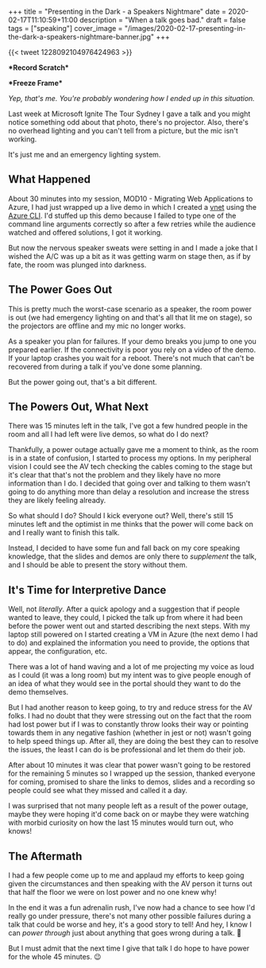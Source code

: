 +++
title = "Presenting in the Dark - a Speakers Nightmare"
date = 2020-02-17T11:10:59+11:00
description = "When a talk goes bad."
draft = false
tags = ["speaking"]
cover_image = "/images/2020-02-17-presenting-in-the-dark-a-speakers-nightmare-banner.jpg"
+++

{{< tweet 1228092104976424963 >}}

**\*Record Scratch\***

**\*Freeze Frame\***

_Yep, that's me. You're probably wondering how I ended up in this situation._

Last week at Microsoft Ignite The Tour Sydney I gave a talk and you might notice something odd about that photo, there's no projector. Also, there's no overhead lighting and you can't tell from a picture, but the mic isn't working.

It's just me and an emergency lighting system.

## What Happened

About 30 minutes into my session, MOD10 - Migrating Web Applications to Azure, I had just wrapped up a live demo in which I created a [vnet](https://docs.microsoft.com/en-us/azure/virtual-network/virtual-networks-overview?{{<cda>}}) using the [Azure CLI](https://docs.microsoft.com/en-us/azure/virtual-network/quick-create-cli?{{<cda>}}). I'd stuffed up this demo because I failed to type one of the command line arguments correctly so after a few retries while the audience watched and offered solutions, I got it working.

But now the nervous speaker sweats were setting in and I made a joke that I wished the A/C was up a bit as it was getting warm on stage then, as if by fate, the room was plunged into darkness.

## The Power Goes Out

This is pretty much the worst-case scenario as a speaker, the room power is out (we had emergency lighting on and that's all that lit me on stage), so the projectors are offline and my mic no longer works.

As a speaker you plan for failures. If your demo breaks you jump to one you prepared earlier. If the connectivity is poor you rely on a video of the demo. If your laptop crashes you wait for a reboot. There's not much that can't be recovered from during a talk if you've done some planning.

But the power going out, that's a bit different.

## The Powers Out, What Next

There was 15 minutes left in the talk, I've got a few hundred people in the room and all I had left were live demos, so what do I do next?

Thankfully, a power outage actually gave me a moment to think, as the room is in a state of confusion, I started to process my options. In my peripheral vision I could see the AV tech checking the cables coming to the stage but it's clear that that's not the problem and they likely have no more information than I do. I decided that going over and talking to them wasn't going to do anything more than delay a resolution and increase the stress they are likely feeling already.

So what should I do? Should I kick everyone out? Well, there's still 15 minutes left and the optimist in me thinks that the power will come back on and I really want to finish this talk.

Instead, I decided to have some fun and fall back on my core speaking knowledge, that the slides and demos are only there to _supplement_ the talk, and I should be able to present the story without them.

## It's Time for Interpretive Dance

Well, not _literally_. After a quick apology and a suggestion that if people wanted to leave, they could, I picked the talk up from where it had been before the power went out and started describing the next steps. With my laptop still powered on I started creating a VM in Azure (the next demo I had to do) and explained the information you need to provide, the options that appear, the configuration, etc.

There was a lot of hand waving and a lot of me projecting my voice as loud as I could (it was a long room) but my intent was to give people enough of an idea of what they would see in the portal should they want to do the demo themselves.

But I had another reason to keep going, to try and reduce stress for the AV folks. I had no doubt that they were stressing out on the fact that the room had lost power but if I was to constantly throw looks their way or pointing towards them in any negative fashion (whether in jest or not) wasn't going to help speed things up. After all, they are doing the best they can to resolve the issues, the least I can do is be professional and let them do their job.

After about 10 minutes it was clear that power wasn't going to be restored for the remaining 5 minutes so I wrapped up the session, thanked everyone for coming, promised to share the links to demos, slides and a recording so people could see what they missed and called it a day.

I was surprised that not many people left as a result of the power outage, maybe they were hoping it'd come back on or maybe they were watching with morbid curiosity on how the last 15 minutes would turn out, who knows!

## The Aftermath

I had a few people come up to me and applaud my efforts to keep going given the circumstances and then speaking with the AV person it turns out that half the floor we were on lost power and no one knew why!

In the end it was a fun adrenalin rush, I've now had a chance to see how I'd really go under pressure, there's not many other possible failures during a talk that could be worse and hey, it's a good story to tell! And hey, I know I can _power through_ just about anything that goes wrong during a talk. 🤣

But I must admit that the next time I give that talk I do hope to have power for the whole 45 minutes. 😉
